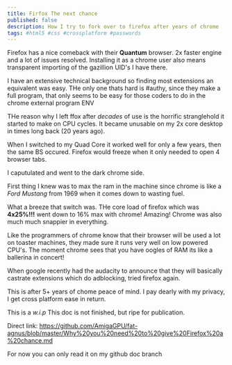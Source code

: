 ```yaml
---
title: Firfox The next chance
published: false
description: How I try to fork over to firefox after years of chrome
tags: #html5 #css #crossplatform #passwords
---
```



Firefox has a nice comeback with their **Quantum** browser. 2x faster engine and a lot of issues resolved. Installing it as a chrome user also means transparent importing of the gazillion UID's I have there.

I have an extensive technical background so finding most extensions an equivalent was easy. THe only one thats hard is #authy, since they make a full program, that only seems to be easy for those coders to do in the chrome external program ENV

THe reason why I left ffox after _decades_ of use is the horrific stranglehold it started to make on CPU cycles. It became unusable on my 2x core desktop in times long back (20 years ago).

When I switched to my Quad Core it worked well for only a few years, then the same BS occured. Firefox would freeze when it only needed to open 4 browser tabs.

I caputulated and went to the dark chrome side.

First thing I knew was to max the ram in the machine since chrome is like a *Ford Mustang* from 1969 when it comes down to wasting fuel.

What a breeze that switch was. THe core load of firefox which was **4x25%!!!** went down to 16% max with chrome! Amazing! Chrome was also much much snappier in everything.

Like the programmers of chrome know that their browser will be used a lot on toaster machines, they made sure it runs very well on low powered CPU's. The moment chrome sees that you have oogles of RAM its like a ballerina in concert!

When google recently had the audacity to announce that they will basically castrate extensions which do adblocking, tried firefox again.

This is after 5+ years of chome peace of mind. I pay dearly with my privacy, I get cross platform ease in return.

This is a _w.i.p_ This doc is not finished, but ripe for publication.

Direct link: <https://github.com/AmigaGPU/fat-agnus/blob/master/Why%20you%20need%20to%20give%20Firefox%20a%20chance.md>

For now you can only read it on my github doc branch


